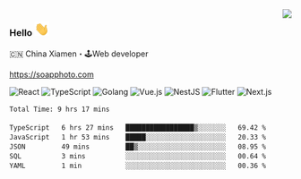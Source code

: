 <img align="right" src="https://github-readme-stats.vercel.app/api?username=yiiu&show_icons=false&bg_color=30,e96443,904e95&title_color=fff&text_color=fff" />

### Hello <img src="https://raw.githubusercontent.com/ABSphreak/ABSphreak/master/gifs/Hi.gif" width="26px" />
 
🇨🇳 China Xiamen・🕹Web developer

https://soapphoto.com

<p align="left"><img src="https://cdn.svgporn.com/logos/react.svg" alt="React" width="32" height="32"/> <img src="https://cdn.svgporn.com/logos/typescript-icon.svg" alt="TypeScript" width="32" height="32"/> <img src="https://cdn.svgporn.com/logos/gopher.svg" alt="Golang" width="32" height="32"/> <img src="https://cdn.svgporn.com/logos/vue.svg" alt="Vue.js" width="32" height="32"/> <img src="https://cdn.svgporn.com/logos/nestjs.svg" alt="NestJS" width="32" height="32"/> <img src="https://cdn.svgporn.com/logos/flutter.svg" alt="Flutter" width="32" height="32"/> <img src="https://cdn.svgporn.com/logos/nextjs-icon.svg" alt="Next.js" width="32" height="32"/></p>


<!--START_SECTION:waka-->

```txt
Total Time: 9 hrs 17 mins

TypeScript   6 hrs 27 mins   █████████████████▒░░░░░░░   69.42 %
JavaScript   1 hr 53 mins    █████░░░░░░░░░░░░░░░░░░░░   20.33 %
JSON         49 mins         ██▒░░░░░░░░░░░░░░░░░░░░░░   08.95 %
SQL          3 mins          ░░░░░░░░░░░░░░░░░░░░░░░░░   00.64 %
YAML         1 min           ░░░░░░░░░░░░░░░░░░░░░░░░░   00.36 %
```

<!--END_SECTION:waka-->
